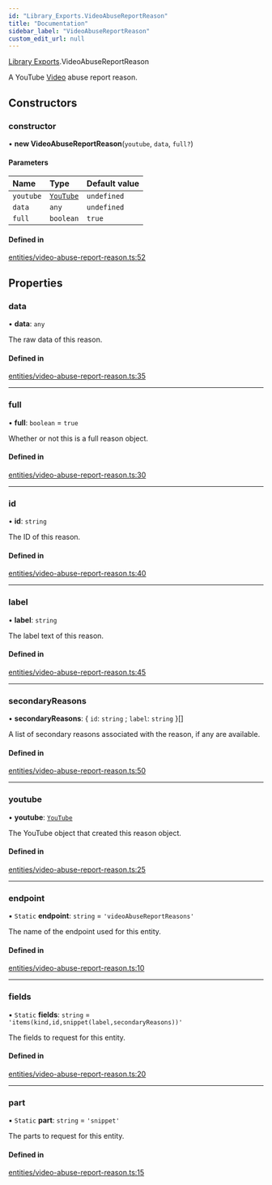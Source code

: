 ```yaml
---
id: "Library_Exports.VideoAbuseReportReason"
title: "Documentation"
sidebar_label: "VideoAbuseReportReason"
custom_edit_url: null
---
```


[Library Exports](../modules/Library_Exports).VideoAbuseReportReason

A YouTube [Video](./Library_Exports.Video#) abuse report reason.

## Constructors

### constructor

• **new VideoAbuseReportReason**(`youtube`, `data`, `full?`)

#### Parameters

| Name | Type | Default value |
| :------ | :------ | :------ |
| `youtube` | [`YouTube`](Library_Exports.YouTube) | `undefined` |
| `data` | `any` | `undefined` |
| `full` | `boolean` | `true` |

#### Defined in

[entities/video-abuse-report-reason.ts:52](https://github.com/brandonbothell/popyt/blob/6382922/src/entities/video-abuse-report-reason.ts#L52)

## Properties

### data

• **data**: `any`

The raw data of this reason.

#### Defined in

[entities/video-abuse-report-reason.ts:35](https://github.com/brandonbothell/popyt/blob/6382922/src/entities/video-abuse-report-reason.ts#L35)

___

### full

• **full**: `boolean` = `true`

Whether or not this is a full reason object.

#### Defined in

[entities/video-abuse-report-reason.ts:30](https://github.com/brandonbothell/popyt/blob/6382922/src/entities/video-abuse-report-reason.ts#L30)

___

### id

• **id**: `string`

The ID of this reason.

#### Defined in

[entities/video-abuse-report-reason.ts:40](https://github.com/brandonbothell/popyt/blob/6382922/src/entities/video-abuse-report-reason.ts#L40)

___

### label

• **label**: `string`

The label text of this reason.

#### Defined in

[entities/video-abuse-report-reason.ts:45](https://github.com/brandonbothell/popyt/blob/6382922/src/entities/video-abuse-report-reason.ts#L45)

___

### secondaryReasons

• **secondaryReasons**: { `id`: `string` ; `label`: `string`  }[]

A list of secondary reasons associated with the reason, if any are available.

#### Defined in

[entities/video-abuse-report-reason.ts:50](https://github.com/brandonbothell/popyt/blob/6382922/src/entities/video-abuse-report-reason.ts#L50)

___

### youtube

• **youtube**: [`YouTube`](Library_Exports.YouTube)

The YouTube object that created this reason object.

#### Defined in

[entities/video-abuse-report-reason.ts:25](https://github.com/brandonbothell/popyt/blob/6382922/src/entities/video-abuse-report-reason.ts#L25)

___

### endpoint

▪ `Static` **endpoint**: `string` = `'videoAbuseReportReasons'`

The name of the endpoint used for this entity.

#### Defined in

[entities/video-abuse-report-reason.ts:10](https://github.com/brandonbothell/popyt/blob/6382922/src/entities/video-abuse-report-reason.ts#L10)

___

### fields

▪ `Static` **fields**: `string` = `'items(kind,id,snippet(label,secondaryReasons))'`

The fields to request for this entity.

#### Defined in

[entities/video-abuse-report-reason.ts:20](https://github.com/brandonbothell/popyt/blob/6382922/src/entities/video-abuse-report-reason.ts#L20)

___

### part

▪ `Static` **part**: `string` = `'snippet'`

The parts to request for this entity.

#### Defined in

[entities/video-abuse-report-reason.ts:15](https://github.com/brandonbothell/popyt/blob/6382922/src/entities/video-abuse-report-reason.ts#L15)
